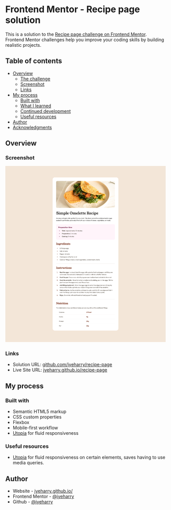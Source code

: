 # Frontend Mentor - Recipe page solution

This is a solution to the [Recipe page challenge on Frontend Mentor](https://www.frontendmentor.io/challenges/recipe-page-KiTsR8QQKm). Frontend Mentor challenges help you improve your coding skills by building realistic projects. 

## Table of contents

- [Overview](#overview)
  - [The challenge](#the-challenge)
  - [Screenshot](#screenshot)
  - [Links](#links)
- [My process](#my-process)
  - [Built with](#built-with)
  - [What I learned](#what-i-learned)
  - [Continued development](#continued-development)
  - [Useful resources](#useful-resources)
- [Author](#author)
- [Acknowledgments](#acknowledgments)

## Overview

### Screenshot

![](./screenshot.png)

### Links

- Solution URL: [github.com/jyeharry/recipe-page](https://github.com/jyeharry/recipe-page)
- Live Site URL: [jyeharry.github.io/recipe-page](https://jyeharry.github.io/recipe-page)

## My process

### Built with

- Semantic HTML5 markup
- CSS custom properties
- Flexbox
- Mobile-first workflow
- [Utopia](https://utopia.fyi/) for fluid responsiveness

### Useful resources

- [Utopia](https://utopia.fyi/) for fluid responsiveness on certain elements, saves having to use media queries.

## Author

- Website - [jyeharry.github.io/](https://jyeharry.github.io/)
- Frontend Mentor - [@jyeharry](https://www.frontendmentor.io/profile/jyeharry)
- Github - [@jyeharry](https://github.com/jyeharry)

